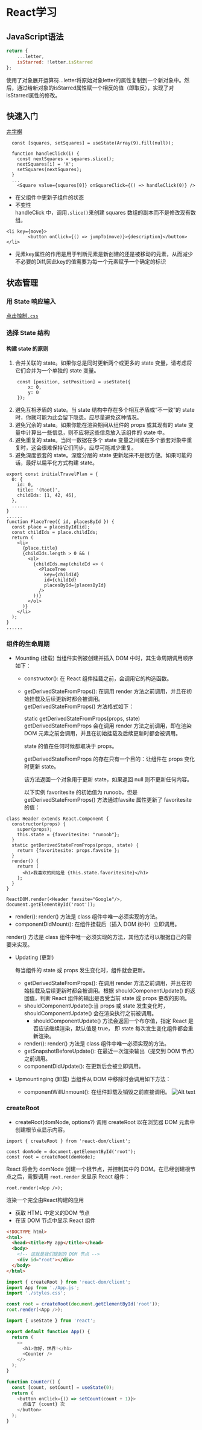 # React学习

## JavaScript语法

```javascript
return {
    ...letter,
    isStarred: !letter.isStarred
};
```
使用了对象展开运算符...letter将原始对象letter的属性复制到一个新对象中。然后，通过给新对象的isStarred属性赋一个相反的值（即取反），实现了对isStarred属性的修改。

## 快速入门
[井字棋](https://react.docschina.org/learn/tutorial-tic-tac-toe)

```JSX
  const [squares, setSquares] = useState(Array(9).fill(null));

  function handleClick(i) {
    const nextSquares = squares.slice();
    nextSquares[i] = 'X';
    setSquares(nextSquares);
  }
  ...
    <Square value={squares[0]} onSquareClick={() => handleClick(0)} />
```

* 在父组件中更新子组件的状态
* 不变性        
    handleClick 中，调用<code>.slice()</code>来创建 squares 数组的副本而不是修改现有数组。

```JSX
<li key={move}>
        <button onClick={() => jumpTo(move)}>{description}</button>
</li>
```
* 元素key属性的作用是用于判断元素是新创建的还是被移动的元素，从而减少不必要的Diff,因此key的值需要为每一个元素赋予一个确定的标识
  
## 状态管理

### 用 State 响应输入

[点击控制<code>.css</code>](App(2).js)

### 选择 State 结构

#### 构建 state 的原则 

1. 合并关联的 state。如果你总是同时更新两个或更多的 state 变量，请考虑将它们合并为一个单独的 state 变量。
```JSX
    const [position, setPosition] = useState({
        x: 0,
        y: 0
    });
```
2. 避免互相矛盾的 state。当 state 结构中存在多个相互矛盾或“不一致”的 state 时，你就可能为此会留下隐患。应尽量避免这种情况。
3. 避免冗余的 state。如果你能在渲染期间从组件的 props 或其现有的 state 变量中计算出一些信息，则不应将这些信息放入该组件的 state 中。
4. 避免重复的 state。当同一数据在多个 state 变量之间或在多个嵌套对象中重复时，这会很难保持它们同步。应尽可能减少重复。
5. 避免深度嵌套的 state。深度分层的 state 更新起来不是很方便。如果可能的话，最好以扁平化方式构建 state。
```JSX
export const initialTravelPlan = {
  0: {
    id: 0,
    title: '(Root)',
    childIds: [1, 42, 46],
  },
  ......
}
......
function PlaceTree({ id, placesById }) {
  const place = placesById[id];
  const childIds = place.childIds;
  return (
    <li>
      {place.title}
      {childIds.length > 0 && (
        <ol>
          {childIds.map(childId => (
            <PlaceTree
              key={childId}
              id={childId}
              placesById={placesById}
            />
          ))}
        </ol>
      )}
    </li>
  );
}
......
```

### 组件的生命周期

* Mounting (挂载)
  当组件实例被创建并插入 DOM 中时，其生命周期调用顺序如下：

  * constructor(): 在 React 组件挂载之前，会调用它的构造函数。
  * getDerivedStateFromProps(): 在调用 render 方法之前调用，并且在初始挂载及后续更新时都会被调用。    
  getDerivedStateFromProps() 方法格式如下：

    static getDerivedStateFromProps(props, state)
    getDerivedStateFromProps 会在调用 render 方法之前调用，即在渲染 DOM 元素之前会调用，并且在初始挂载及后续更新时都会被调用。

    state 的值在任何时候都取决于 props。

    getDerivedStateFromProps 的存在只有一个目的：让组件在 props 变化时更新 state。

    该方法返回一个对象用于更新 state，如果返回 null 则不更新任何内容。

    以下实例 favoritesite 的初始值为 runoob，但是 getDerivedStateFromProps() 方法通过favsite 属性更新了 favoritesite 的值：  
```JSX
class Header extends React.Component {
  constructor(props) {
    super(props);
    this.state = {favoritesite: "runoob"};
  }
  static getDerivedStateFromProps(props, state) {
    return {favoritesite: props.favsite };
  }
  render() {
    return (
      <h1>我喜欢的网站是 {this.state.favoritesite}</h1>
    );
  }
}
 
ReactDOM.render(<Header favsite="Google"/>, document.getElementById('root'));
```
  * render(): render() 方法是 class 组件中唯一必须实现的方法。
  * componentDidMount(): 在组件挂载后（插入 DOM 树中）立即调用。
  
  render() 方法是 class 组件中唯一必须实现的方法，其他方法可以根据自己的需要来实现。
* Updating (更新)

  每当组件的 state 或 props 发生变化时，组件就会更新。

  * getDerivedStateFromProps(): 在调用 render 方法之前调用，并且在初始挂载及后续更新时都会被调用。根据 shouldComponentUpdate() 的返回值，判断 React 组件的输出是否受当前 state 或 props 更改的影响。
  * shouldComponentUpdate():当 props 或 state 发生变化时，shouldComponentUpdate() 会在渲染执行之前被调用。
    * shouldComponentUpdate() 方法会返回一个布尔值，指定 React 是否应该继续渲染，默认值是 true， 即 state 每次发生变化组件都会重新渲染。
  * render(): render() 方法是 class 组件中唯一必须实现的方法。
  * getSnapshotBeforeUpdate(): 在最近一次渲染输出（提交到 DOM 节点）之前调用。
  * componentDidUpdate(): 在更新后会被立即调用。

* Upmountinging (卸载)
  当组件从 DOM 中移除时会调用如下方法：

  * componentWillUnmount(): 在组件卸载及销毁之前直接调用。
![Alt text](image.png)
  
### createRoot

* createRoot(domNode, options?) 
调用 createRoot 以在浏览器 DOM 元素中创建根节点显示内容。
```JSX
import { createRoot } from 'react-dom/client';

const domNode = document.getElementById('root');
const root = createRoot(domNode);
```
React 将会为 domNode 创建一个根节点，并控制其中的 DOM。在已经创建根节点之后，需要调用 <code>root.render</code> 来显示 React 组件：
```JSX
root.render(<App />);
```
渲染一个完全由React构建的应用
  * 获取 HTML 中定义的DOM 节点
  * 在该 DOM 节点中显示 React 组件
```html
<!DOCTYPE html>
<html>
  <head><title>My app</title></head>
  <body>
    <!-- 这就是我们提到的 DOM 节点 -->
    <div id="root"></div>
  </body>
</html>

```
```js
import { createRoot } from 'react-dom/client';
import App from './App.js';
import './styles.css';

const root = createRoot(document.getElementById('root'));
root.render(<App />);
```
```js
import { useState } from 'react';

export default function App() {
  return (
    <>
      <h1>你好，世界!</h1>
      <Counter />
    </>
  );
}

function Counter() {
  const [count, setCount] = useState(0);
  return (
    <button onClick={() => setCount(count + 1)}>
      点击了 {count} 次
    </button>
  );
}

```